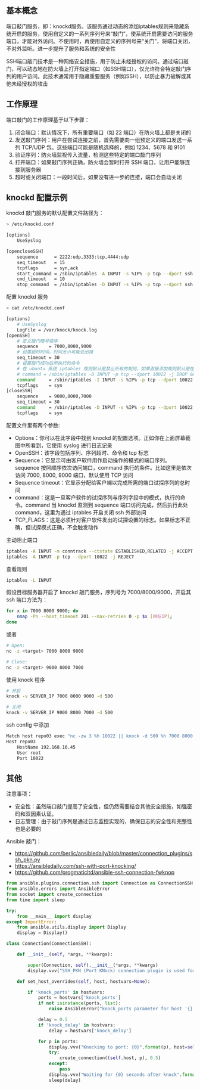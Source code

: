 ## 基本概念

端口敲门服务，即：knockd服务。该服务通过动态的添加iptables规则来隐藏系统开启的服务，使用自定义的一系列序列号来“敲门”，使系统开启需要访问的服务端口，才能对外访问。不使用时，再使用自定义的序列号来“关门”，将端口关闭，不对外监听。进一步提升了服务和系统的安全性

SSH端口敲门技术是一种网络安全措施，用于防止未经授权的访问。通过端口敲门，可以动态地在防火墙上打开指定端口（如SSH端口），仅允许符合特定敲门序列的用户访问。此技术通常用于隐藏重要服务（例如SSH），以防止暴力破解或其他未经授权的攻击

## 工作原理

端口敲门的工作原理基于以下步骤：

1. 闭合端口：默认情况下，所有重要端口（如 22 端口）在防火墙上都是关闭的
2. 发送敲门序列：用户在尝试连接之前，首先需要向一组预定义的端口发送一系列 TCP/UDP 包。这些端口可能是随机选择的，例如 1234、5678 和 9101
3. 验证序列：防火墙监视传入流量，检测这些特定的端口敲门序列
4. 打开端口：如果敲门序列正确，防火墙会暂时打开 SSH 端口，让用户能够连接到服务器
5. 超时或关闭端口：一段时间后，如果没有进一步的连接，端口会自动关闭

## knockd 配置示例

knockd 敲门服务的默认配置文件路径为：

```bash
> /etc/knockd.conf

[options]
    UseSyslog

[opencloseSSH]
    sequence      = 2222:udp,3333:tcp,4444:udp
    seq_timeout   = 15
    tcpflags      = syn,ack
    start_command = /sbin/iptables -A INPUT -s %IP% -p tcp --dport ssh -j ACCEPT
    cmd_timeout   = 10
    stop_command  = /sbin/iptables -D INPUT -s %IP% -p tcp --dport ssh -j ACCEPT
```

配置 knockd 服务

```bash
> cat /etc/knockd.conf

[options]
    # UseSyslog
    LogFile = /var/knock/knock.log
[openSSH]
    # 定义敲门暗号顺序
    sequence    = 7000,8000,9000
    # 设置超时时间，时间太小可能会出错
    seq_timeout = 30
    # 设置敲门成功后所执行的命令
    # 在 ubuntu 系统 iptables 规则默认是禁止所有的规则，如果直接添加规则默认是在 drop all 规则之后，因此需要先删除 drop all 的规则再添加所要设置的规则，最后重新添加 drop all 的规则
    # command = /sbin/iptables -D INPUT -p tcp --dport 10022 -j DROP && /sbin/iptables -A INPUT -s [允许远程的IP] -p tcp --dport 10022 -j ACCEPT && /sbin/iptables -A INPUT -p tcp --dport 10022 -j DROP
    command     = /sbin/iptables -I INPUT -s %IP% -p tcp --dport 10022 -j ACCEPT
    tcpflags    = syn
[closeSSH]
    sequence    = 9000,8000,7000
    seq_timeout = 30
    command     = /sbin/iptables -D INPUT -s %IP% -p tcp --dport 10022 -j ACCEPT
    tcpflags    = syn
```

配置文件里有两个参数:

- Options：你可以在此字段中找到 knockd 的配置选项。正如你在上面屏幕截图中所看到，它使用 syslog 进行日志记录
- OpenSSH：该字段包括序列、序列超时、命令和 tcp 标志
- Sequence：它显示可由客户软件用作启动操作的模式的端口序列。sequence 按照顺序依次访问端口，command 执行的条件。比如这里是依次访问 7000, 8000, 9000 端口，默认使用 TCP 访问
- Sequence timeout：它显示分配给客户端以完成所需的端口试探序列的总时间
- command：这是一旦客户软件的试探序列与序列字段中的模式，执行的命令。command 当 knockd 监测到 sequence 端口访问完成，然后执行此处 command，这里为通过 iptables 开启关闭 ssh 外部访问
- TCP_FLAGS：这是必须针对客户软件发出的试探设置的标志。如果标志不正确，但试探模式正确，不会触发动作

主动阻止端口

```bash
iptables -A INPUT -m conntrack --ctstate ESTABLISHED,RELATED -j ACCEPT
iptables -A INPUT -p tcp --dport 10022 -j REJECT
```

查看规则

```bash
iptables -L INPUT
```

假设目标服务器开启了 knockd 敲门服务，序列号为 7000/8000/9000，开启其 ssh 端口方法为：

```bash
for x in 7000 8000 9000; do 
    nmap -Pn --host_timeout 201 --max-retries 0 -p $x [目标IP];
done 
```

或者

```bash
# Open:
nc -z <target> 7000 8000 9000

# Close:
nc -z <target> 9000 8000 7000
```

使用 knock 程序

```bash
# 开启
knock -v SERVER_IP 7000 8000 9000 -d 500

# 关闭
knock -v SERVER_IP 9000 8000 7000 -d 500
```

ssh config 中添加

```bash
Match host repo03 exec "nc -zw 3 %h 10022 || knock -d 500 %h 7000 8000 9000"
Host repo03
    HostName 192.168.16.45
    User root
    Port 10022
```

## 其他

注意事项：

- 安全性：虽然端口敲门提高了安全性，但仍然需要结合其他安全措施，如强密码和双因素认证。
- 日志管理：由于敲门序列是通过日志监控实现的，确保日志的安全性和完整性也是必要的

Ansible 敲门：

- <https://github.com/berlic/ansibledaily/blob/master/connection_plugins/ssh_pkn.py>
- <https://ansibledaily.com/ssh-with-port-knocking/>
- <https://github.com/progmaticltd/ansible-ssh-connection-fwknop>

```python
from ansible.plugins.connection.ssh import Connection as ConnectionSSH
from ansible.errors import AnsibleError
from socket import create_connection
from time import sleep

try:
    from __main__ import display
except ImportError:
    from ansible.utils.display import Display
    display = Display()

class Connection(ConnectionSSH):

    def __init__(self, *args, **kwargs):

        super(Connection, self).__init__(*args, **kwargs)
        display.vvv("SSH_PKN (Port KNock) connection plugin is used for this host", host=self.host)

    def set_host_overrides(self, host, hostvars=None):

        if 'knock_ports' in hostvars:
            ports = hostvars['knock_ports']
            if not isinstance(ports, list):
                raise AnsibleError("knock_ports parameter for host '{}' must be list!".format(host))

            delay = 0.5
            if 'knock_delay' in hostvars:
                delay = hostvars['knock_delay']

            for p in ports:
                display.vvv("Knocking to port: {0}".format(p), host=self.host)
                try:
                    create_connection((self.host, p), 0.5)
                except:
                    pass
                display.vvv("Waiting for {0} seconds after knock".format(delay), host=self.host)
                sleep(delay)
```

